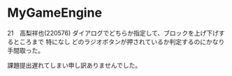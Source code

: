 # MyGameEngine
21　高梨祥也(220576)
ダイアログでどちらか指定して、ブロックを上げ下げするところまで
特になし
どのラジオボタンが押されているか判定するのにかなり手間取った。

課題提出遅れてしまい申し訳ありませんでした。

